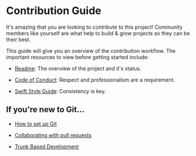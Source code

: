 # Contribution Guide

It's amazing that you are looking to contribute to this project! Community members like yourself are what help to build & grow projects so they can be their best.

This guide will give you an overview of the contribution workflow. The important resources to view before getting started include:

* [Readme](../README.md): The overview of the project and it's status.

* [Code of Conduct](CODE_OF_CONDUCT.md): Respect and professionalism are a requirement.

* [Swift Style Guide](https://github.com/SwiftActions/.github/blob/main/SWIFT_STYLE_GUIDE.md): Consistency is key.



## If you're new to Git…

* [How to set up Git](https://docs.github.com/en/get-started/quickstart/set-up-git)

* [Collaborating with pull requests](https://docs.github.com/en/github/collaborating-with-pull-requests)

* [Trunk Based Development](https://trunkbaseddevelopment.com)




